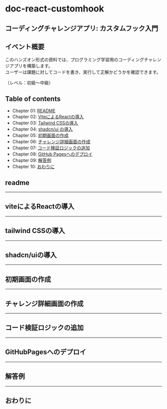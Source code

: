 # doc-react-customhook

## コーディングチャレンジアプリ: カスタムフック入門

## イベント概要

このハンズオン形式の資料では、プログラミング学習用のコーディングチャレンジアプリを構築します。  
ユーザーは課題に対してコードを書き、実行して正解かどうかを確認できます。  

（レベル：初級〜中級）

## Table of contents

- Chapter 01: [README](#readme)  
- Chapter 02: [ViteによるReactの導入](#ViteによるReactの導入)  
- Chapter 03: [Tailwind CSSの導入](#tailwind-CSSの導入)  
- Chapter 04: [shadcn/ui の導入](#shadcn/uiの導入)  
- Chapter 05: [初期画面の作成](#初期画面の作成)  
- Chapter 06: [チャレンジ詳細画面の作成](#チャレンジ詳細画面の作成)  
- Chapter 07: [コード検証ロジックの追加](#コード検証ロジックの追加)  
- Chapter 08: [GitHub Pagesへのデプロイ](#GitHubPagesへのデプロイ)  
- Chapter 09: [解答例](#解答例)  
- Chapter 10: [おわりに](#おわりに)

## readme

---

## viteによるReactの導入

---

## tailwind CSSの導入

---

## shadcn/uiの導入

---

## 初期画面の作成

---

## チャレンジ詳細画面の作成

---

## コード検証ロジックの追加

---

## GitHubPagesへのデプロイ

---

## 解答例

---

## おわりに



